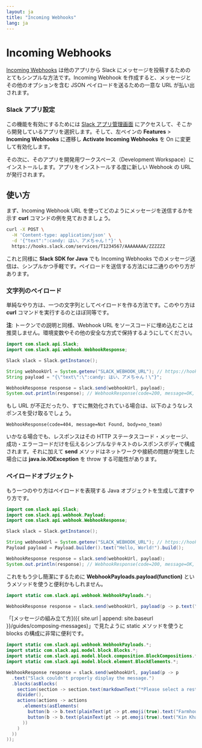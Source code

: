 ```yaml
---
layout: ja
title: "Incoming Webhooks"
lang: ja
---
```


# Incoming Webhooks

[Incoming Webhooks](https://api.slack.com/messaging/webhooks) は他のアプリから Slack にメッセージを投稿するためのとてもシンプルな方法です。Incoming Webhook を作成すると、メッセージとその他のオプションを含む JSON ペイロードを送るための一意な URL が払い出されます。

### Slack アプリ設定

この機能を有効にするためには [Slack アプリ管理画面](http://api.slack.com/apps) にアクセスして、そこから開発しているアプリを選択します。そして、左ペインの **Features** > **Incoming Webhooks** に遷移し **Activate Incoming Webhooks** を On に変更して有効化します。

その次に、そのアプリを開発用ワークスペース（Development Workspace）にインストールします。アプリをインストールする度に新しい Webhook の URL が発行されます。

## 使い方

まず、Incoming Webhook URL を使ってどのようにメッセージを送信するかを示す **curl** コマンドの例を見ておきましょう。

```bash
curl -X POST \
  -H 'Content-type: application/json' \
  -d '{"text":":candy: はい、アメちゃん！"}' \
  https://hooks.slack.com/services/T1234567/AAAAAAAA/ZZZZZZ
```

これと同様に **Slack SDK for Java** でも Incoming Webhooks でのメッセージ送信は、シンプルかつ手軽です。ペイロードを送信する方法には二通りのやり方があります。

### 文字列のペイロード

単純なやり方は、一つの文字列としてペイロードを作る方法です。このやり方は **curl** コマンドを実行するのとほぼ同等です。

**注**: トークンでの説明と同様、Webhook URL をソースコードに埋め込むことは推奨しません。環境変数やその他の安全な方式で保持するようにしてください。

```java
import com.slack.api.Slack;
import com.slack.api.webhook.WebhookResponse;

Slack slack = Slack.getInstance();

String webhookUrl = System.getenv("SLACK_WEBHOOK_URL"); // https://hooks.slack.com/services/T1234567/AAAAAAAA/ZZZZZZ
String payload = "{\"text\":\":candy: はい、アメちゃん！\"}";

WebhookResponse response = slack.send(webhookUrl, payload);
System.out.println(response); // WebhookResponse(code=200, message=OK, body=ok)
```

もし URL が不正だったり、すでに無効化されている場合は、以下のようなレスポンスを受け取るでしょう。

```
WebhookResponse(code=404, message=Not Found, body=no_team)
```

いかなる場合でも、レスポンスはその HTTP ステータスコード・メッセージ、成功・エラーコードだけを伝えるシンプルなテキストのレスポンスボディで構成されます。それに加えて **send** メソッドはネットワークや接続の問題が発生した場合には **java.io.IOException** を throw する可能性があります。

### ペイロードオブジェクト

もう一つのやり方はペイロードを表現する Java オブジェクトを生成して渡すやり方です。

```java
import com.slack.api.Slack;
import com.slack.api.webhook.Payload;
import com.slack.api.webhook.WebhookResponse;

Slack slack = Slack.getInstance();

String webhookUrl = System.getenv("SLACK_WEBHOOK_URL"); // https://hooks.slack.com/services/T1234567/AAAAAAAA/ZZZZZZ
Payload payload = Payload.builder().text("Hello, World!").build();

WebhookResponse response = slack.send(webhookUrl, payload);
System.out.println(response); // WebhookResponse(code=200, message=OK, body=ok)
```

これをもう少し簡潔にするために **WebhookPayloads.payload(function)** というメソッドを使うと便利かもしれません。

```java
import static com.slack.api.webhook.WebhookPayloads.*;

WebhookResponse response = slack.send(webhookUrl, payload(p -> p.text(":candy: はい、アメちゃん！")));
```

「[メッセージの組み立て方]({{ site.url | append: site.baseurl }}/guides/composing-messages)」で見たように static メソッドを使うと blocks の構成に非常に便利です。

```java
import static com.slack.api.webhook.WebhookPayloads.*;
import static com.slack.api.model.block.Blocks.*;
import static com.slack.api.model.block.composition.BlockCompositions.*;
import static com.slack.api.model.block.element.BlockElements.*;

WebhookResponse response = slack.send(webhookUrl, payload(p -> p
  .text("Slack couldn't properly display the message.")
  .blocks(asBlocks(
    section(section -> section.text(markdownText("*Please select a restaurant:*"))),
    divider(),
    actions(actions -> actions
      .elements(asElements(
        button(b -> b.text(plainText(pt -> pt.emoji(true).text("Farmhouse"))).value("v1")),
        button(b -> b.text(plainText(pt -> pt.emoji(true).text("Kin Khao"))).value("v2"))
      ))
    )
  ))
));
```

